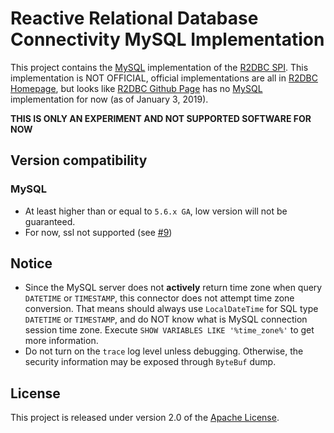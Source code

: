 # Reactive Relational Database Connectivity MySQL Implementation

This project contains the [MySQL][m] implementation of the [R2DBC SPI][s].
This implementation is NOT OFFICIAL, official implementations are all in
[R2DBC Homepage][r], but looks like [R2DBC Github Page][g] has no
[MySQL][m] implementation for now (as of January 3, 2019).

**THIS IS ONLY AN EXPERIMENT AND NOT SUPPORTED SOFTWARE FOR NOW**

## Version compatibility

### MySQL

- At least higher than or equal to `5.6.x GA`, low version will not be guaranteed.
- For now, ssl not supported (see [#9](https://github.com/mirromutth/r2dbc-mysql/issues/9))

## Notice

- Since the MySQL server does not **actively** return time zone when query `DATETIME` or `TIMESTAMP`, this connector does not attempt time zone conversion. That means should always use `LocalDateTime` for SQL type `DATETIME` or `TIMESTAMP`, and do NOT know what is MySQL connection session time zone. Execute `SHOW VARIABLES LIKE '%time_zone%'` to get more information.
- Do not turn on the `trace` log level unless debugging. Otherwise, the security information may be exposed through `ByteBuf` dump.

## License

This project is released under version 2.0 of the [Apache License][l].

[m]: https://www.mysql.com
[s]: https://github.com/r2dbc/r2dbc-spi
[r]: https://r2dbc.io
[g]: https://github.com/r2dbc
[l]: https://www.apache.org/licenses/LICENSE-2.0
